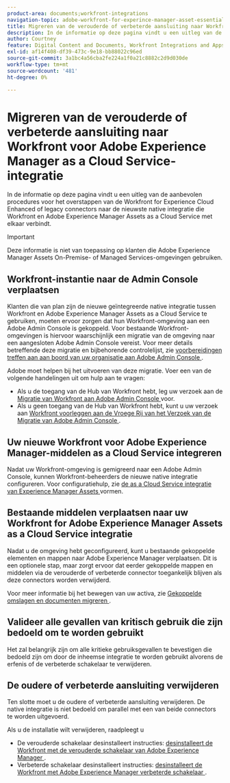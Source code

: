 ```yaml
---
product-area: documents;workfront-integrations
navigation-topic: adobe-workfront-for-experince-manager-asset-essentials
title: Migreren van de verouderde of verbeterde aansluiting naar Workfront voor Adobe Experience Manager as a Cloud Service-integratie
description: In de informatie op deze pagina vindt u een uitleg van de aanbevolen procedures voor het overstappen van de Workfront for Experience Cloud Enhanced of legacy connectors naar de nieuwste native integratie die Workfront en Adobe Experience Manager Assets as a Cloud Service met elkaar verbindt.
author: Courtney
feature: Digital Content and Documents, Workfront Integrations and Apps
exl-id: af14f408-df39-473c-9e18-bb88022c96ed
source-git-commit: 3a1bc4a56cba2fe224a1f0a21c8882c2d9d030de
workflow-type: tm+mt
source-wordcount: '481'
ht-degree: 0%

---
```


# Migreren van de verouderde of verbeterde aansluiting naar Workfront voor Adobe Experience Manager as a Cloud Service-integratie

In de informatie op deze pagina vindt u een uitleg van de aanbevolen procedures voor het overstappen van de Workfront for Experience Cloud Enhanced of legacy connectors naar de nieuwste native integratie die Workfront en Adobe Experience Manager Assets as a Cloud Service met elkaar verbindt.

>[!IMPORTANT]
>
>Deze informatie is niet van toepassing op klanten die Adobe Experience Manager Assets On-Premise- of Managed Services-omgevingen gebruiken.

## Workfront-instantie naar de Admin Console verplaatsen

Klanten die van plan zijn de nieuwe geïntegreerde native integratie tussen Workfront en Adobe Experience Manager Assets as a Cloud Service te gebruiken, moeten ervoor zorgen dat hun Workfront-omgeving aan een Adobe Admin Console is gekoppeld. Voor bestaande Workfront-omgevingen is hiervoor waarschijnlijk een migratie van de omgeving naar een aangesloten Adobe Admin Console vereist. Voor meer details betreffende deze migratie en bijbehorende controlelijst, zie [ voorbereidingen treffen aan aan boord van uw organisatie aan Adobe Admin Console ](/help/quicksilver/administration-and-setup/adobe-admin-console/prep-for-admin-console.md).

Adobe moet helpen bij het uitvoeren van deze migratie. Voer een van de volgende handelingen uit om hulp aan te vragen:

* Als u de toegang van de Hub van Workfront hebt, leg uw verzoek aan de [ Migratie van Workfront aan Adobe Admin Console ](https://hub.workfront.com/requests/new?activeTab=tab-new-helpRequest&amp;projectID=629674d500054a38133cf26e01d06a97&amp;path=) voor.
* Als u geen toegang van de Hub van Workfront hebt, kunt u uw verzoek aan [ Workfront voorleggen aan de Vroege Rij van het Verzoek van de Migratie van Adobe Admin Console ](https://workfront.az1.qualtrics.com/jfe/form/SV_9T5LuHf05JUOPAi).

## Uw nieuwe Workfront voor Adobe Experience Manager-middelen as a Cloud Service integreren

Nadat uw Workfront-omgeving is gemigreerd naar een Adobe Admin Console, kunnen Workfront-beheerders de nieuwe native integratie configureren. Voor configuratiehulp, zie [ de as a Cloud Service integratie van Experience Manager Assets ](/help/quicksilver/administration-and-setup/configure-integrations/configure-aacs-integration.md) vormen.

## Bestaande middelen verplaatsen naar uw Workfront for Adobe Experience Manager Assets as a Cloud Service integratie

Nadat u de omgeving hebt geconfigureerd, kunt u bestaande gekoppelde elementen en mappen naar Adobe Experience Manager verplaatsen. Dit is een optionele stap, maar zorgt ervoor dat eerder gekoppelde mappen en middelen via de verouderde of verbeterde connector toegankelijk blijven als deze connectors worden verwijderd.

Voor meer informatie bij het bewegen van uw activa, zie [ Gekoppelde omslagen en documenten migreren ](/help/quicksilver/documents/workfront-and-experience-manager-integrations/legacy-enhanced-connector-migration/workfront-document-link-updates.md).

## Valideer alle gevallen van kritisch gebruik die zijn bedoeld om te worden gebruikt

Het zal belangrijk zijn om alle kritieke gebruiksgevallen te bevestigen die bedoeld zijn om door de inheemse integratie te worden gebruikt alvorens de erfenis of de verbeterde schakelaar te verwijderen.

## De oudere of verbeterde aansluiting verwijderen

Ten slotte moet u de oudere of verbeterde aansluiting verwijderen. De native integratie is niet bedoeld om parallel met een van beide connectors te worden uitgevoerd.

Als u de installatie wilt verwijderen, raadpleegt u

* De verouderde schakelaar desinstalleert instructies: [ desinstalleert de Workfront met de verouderde schakelaar van Adobe Experience Manager ](/help/quicksilver/documents/workfront-and-experience-manager-integrations/legacy-enhanced-connector-migration/uninstall-legacy-connector.md).
* Verbeterde schakelaar desinstalleert instructies: [ desinstalleert de Workfront met Adobe Experience Manager verbeterde schakelaar ](/help/quicksilver/documents/workfront-and-experience-manager-integrations/legacy-enhanced-connector-migration/uninstall-enhanced-connector.md).
